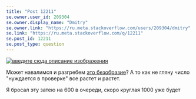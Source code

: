 ```yaml
---
title: "Post 12211"
se.owner.user_id: 209304
se.owner.display_name: "Dmitry"
se.owner.link: "https://ru.meta.stackoverflow.com/users/209304/dmitry"
se.link: "https://ru.meta.stackoverflow.com/q/12211"
se.post_id: 12211
se.post_type: question
---
```

<p><a href="https://i.stack.imgur.com/RQjJG.png" rel="nofollow noreferrer"><img src="https://i.stack.imgur.com/RQjJG.png" alt="введите сюда описание изображения" /></a></p>
<p>Может навалимся и разгребем <a href="https://ru.stackoverflow.com/review">это безобразие</a>? А то как не гляну число &quot;нуждается в проверке&quot; все растет и растет.</p>
<p>Я бросал эту затею на 600 в очереди, скоро круглая 1000 уже будет</p>
